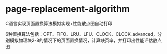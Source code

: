 # page-replacement-algorithm
C语言实现页面置换算法模拟实现+性能散点图自动打印

6种置换算法包括：OPT、FIFO、LRU、LFU、CLOCK、CLOCK_advanced，分别模拟物理块2-8的情况下的页面置换情况，计算缺页率，并打印出性能评估散点图